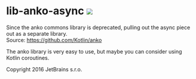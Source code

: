 # lib-anko-async <img id="badge" src="https://jitpack.io/v/ae-app-labs/lib-anko-async.svg">

Since the anko commons library is deprecated, pulling out the async piece out as a separate library.  
Source: https://github.com/Kotlin/anko

The anko library is very easy to use, but maybe you can consider using Kotlin coroutines.  

Copyright 2016 JetBrains s.r.o.
